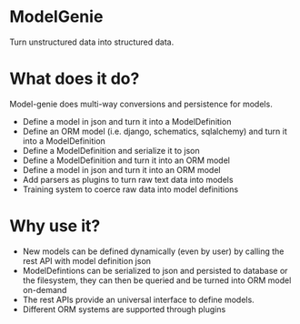 ModelGenie
=============
Turn unstructured data into structured data.

What does it do?
===============
Model-genie does multi-way conversions and persistence for models.
- Define a model in json and turn it into a ModelDefinition
- Define an ORM model (i.e. django, schematics, sqlalchemy) and turn it into a
ModelDefinition
- Define a ModelDefinition and serialize it to json
- Define a ModelDefinition and turn it into an ORM model
- Define a model in json and turn it into an ORM model
- Add parsers as plugins to turn raw text data into models
- Training system to coerce raw data into model definitions


Why use it?  
===========
- New models can be defined dynamically (even by user) by calling the rest API with model
definition json
- ModelDefintions can be serialized to json and persisted to database or the filesystem, they can then be queried and be turned into ORM model on-demand
- The rest APIs provide an universal interface to define models. 
- Different ORM systems are supported through plugins
